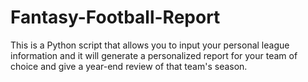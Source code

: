 # Fantasy-Football-Report
This is a Python script that allows you to input your personal league information and it will generate a personalized report for your team of choice and give a year-end review of that team's season. 
